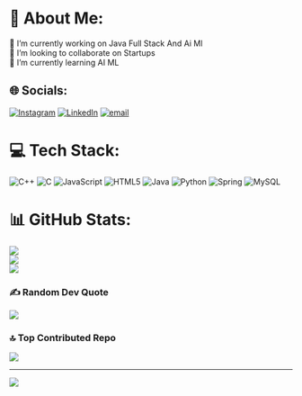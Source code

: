 # 💫 About Me:
🔭 I’m currently working on Java Full Stack And Ai Ml<br>👯 I’m looking to collaborate on Startups<br>🌱 I’m currently learning AI ML<br>


## 🌐 Socials:
[![Instagram](https://img.shields.io/badge/Instagram-%23E4405F.svg?logo=Instagram&logoColor=white)](https://instagram.com/irfanpathan.11) [![LinkedIn](https://img.shields.io/badge/LinkedIn-%230077B5.svg?logo=linkedin&logoColor=white)](https://linkedin.com/in/irfanpathan11) [![email](https://img.shields.io/badge/Email-D14836?logo=gmail&logoColor=white)](mailto:irfanpathan313111@gmail.com) 

# 💻 Tech Stack:
![C++](https://img.shields.io/badge/c++-%2300599C.svg?style=plastic&logo=c%2B%2B&logoColor=white) ![C](https://img.shields.io/badge/c-%2300599C.svg?style=plastic&logo=c&logoColor=white) ![JavaScript](https://img.shields.io/badge/javascript-%23323330.svg?style=plastic&logo=javascript&logoColor=%23F7DF1E) ![HTML5](https://img.shields.io/badge/html5-%23E34F26.svg?style=plastic&logo=html5&logoColor=white) ![Java](https://img.shields.io/badge/java-%23ED8B00.svg?style=plastic&logo=openjdk&logoColor=white) ![Python](https://img.shields.io/badge/python-3670A0?style=plastic&logo=python&logoColor=ffdd54) ![Spring](https://img.shields.io/badge/spring-%236DB33F.svg?style=plastic&logo=spring&logoColor=white) ![MySQL](https://img.shields.io/badge/mysql-4479A1.svg?style=plastic&logo=mysql&logoColor=white)
# 📊 GitHub Stats:
![](https://github-readme-stats.vercel.app/api?username=irfanpathan11&theme=dark&hide_border=false&include_all_commits=false&count_private=false)<br/>
![](https://nirzak-streak-stats.vercel.app/?user=irfanpathan11&theme=dark&hide_border=false)<br/>
![](https://github-readme-stats.vercel.app/api/top-langs/?username=irfanpathan11&theme=dark&hide_border=false&include_all_commits=false&count_private=false&layout=compact)

### ✍️ Random Dev Quote
![](https://quotes-github-readme.vercel.app/api?type=horizontal&theme=radical)

### 🔝 Top Contributed Repo
![](https://github-contributor-stats.vercel.app/api?username=irfanpathan11&limit=5&theme=dark&combine_all_yearly_contributions=true)

---
[![](https://visitcount.itsvg.in/api?id=irfanpathan11&icon=0&color=1)](https://visitcount.itsvg.in)

<!-- Proudly created with GPRM ( https://gprm.itsvg.in ) -->
